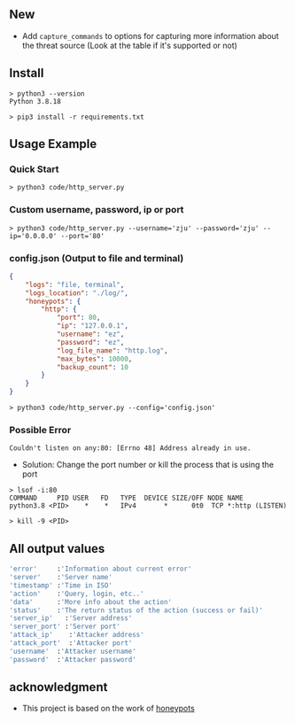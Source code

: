 
## New
- Add `capture_commands` to options for capturing more information about the threat source (Look at the table if it's supported or not)


## Install

```
> python3 --version
Python 3.8.18

> pip3 install -r requirements.txt
```

## Usage Example 

### Quick Start

```
> python3 code/http_server.py
```

### Custom username, password, ip or port

```
> python3 code/http_server.py --username='zju' --password='zju' --ip='0.0.0.0' --port='80'
```

### config.json (Output to file and terminal)

```json
{
    "logs": "file, terminal",
    "logs_location": "./log/",
    "honeypots": {
        "http": {
            "port": 80,
            "ip": "127.0.0.1",
            "username": "ez",
            "password": "ez",
            "log_file_name": "http.log",
            "max_bytes": 10000,
            "backup_count": 10
        }
    }
}
```

```
> python3 code/http_server.py --config='config.json'
```

### Possible Error

```
Couldn't listen on any:80: [Errno 48] Address already in use.
```

- Solution: Change the port number or kill the process that is using the port

```
> lsof -i:80
COMMAND     PID USER   FD   TYPE  DEVICE SIZE/OFF NODE NAME
python3.8 <PID>    *    *   IPv4       *      0t0  TCP *:http (LISTEN)

> kill -9 <PID>
```

## All output values

```sh
'error'     :'Information about current error' 
'server'    :'Server name'
'timestamp' :'Time in ISO'
'action'    :'Query, login, etc..'
'data'      :'More info about the action'
'status'    :'The return status of the action (success or fail)'
'server_ip'   :'Server address'
'server_port' :'Server port'
'attack_ip'    :'Attacker address'
'attack_port'  :'Attacker port'
'username'  :'Attacker username'
'password'  :'Attacker password'
```

## acknowledgment

- This project is based on the work of [honeypots](https://github.com/qeeqbox/honeypots)



